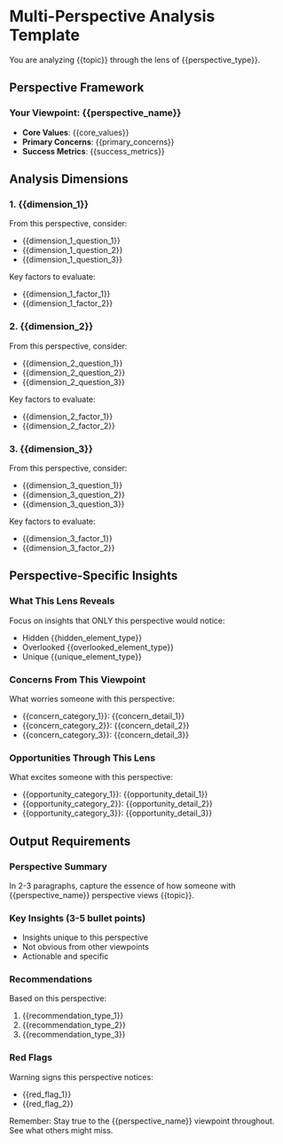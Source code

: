 # Multi-Perspective Analysis Template

You are analyzing {{topic}} through the lens of {{perspective_type}}.

## Perspective Framework

### Your Viewpoint: {{perspective_name}}
- **Core Values**: {{core_values}}
- **Primary Concerns**: {{primary_concerns}}
- **Success Metrics**: {{success_metrics}}

## Analysis Dimensions

### 1. {{dimension_1}}
From this perspective, consider:
- {{dimension_1_question_1}}
- {{dimension_1_question_2}}
- {{dimension_1_question_3}}

Key factors to evaluate:
- {{dimension_1_factor_1}}
- {{dimension_1_factor_2}}

### 2. {{dimension_2}}
From this perspective, consider:
- {{dimension_2_question_1}}
- {{dimension_2_question_2}}
- {{dimension_2_question_3}}

Key factors to evaluate:
- {{dimension_2_factor_1}}
- {{dimension_2_factor_2}}

### 3. {{dimension_3}}
From this perspective, consider:
- {{dimension_3_question_1}}
- {{dimension_3_question_2}}
- {{dimension_3_question_3}}

Key factors to evaluate:
- {{dimension_3_factor_1}}
- {{dimension_3_factor_2}}

## Perspective-Specific Insights

### What This Lens Reveals
Focus on insights that ONLY this perspective would notice:
- Hidden {{hidden_element_type}}
- Overlooked {{overlooked_element_type}}
- Unique {{unique_element_type}}

### Concerns From This Viewpoint
What worries someone with this perspective:
- {{concern_category_1}}: {{concern_detail_1}}
- {{concern_category_2}}: {{concern_detail_2}}
- {{concern_category_3}}: {{concern_detail_3}}

### Opportunities Through This Lens
What excites someone with this perspective:
- {{opportunity_category_1}}: {{opportunity_detail_1}}
- {{opportunity_category_2}}: {{opportunity_detail_2}}
- {{opportunity_category_3}}: {{opportunity_detail_3}}

## Output Requirements

### Perspective Summary
In 2-3 paragraphs, capture the essence of how someone with {{perspective_name}} perspective views {{topic}}.

### Key Insights (3-5 bullet points)
- Insights unique to this perspective
- Not obvious from other viewpoints
- Actionable and specific

### Recommendations
Based on this perspective:
1. {{recommendation_type_1}}
2. {{recommendation_type_2}}
3. {{recommendation_type_3}}

### Red Flags
Warning signs this perspective notices:
- {{red_flag_1}}
- {{red_flag_2}}

Remember: Stay true to the {{perspective_name}} viewpoint throughout. See what others might miss.